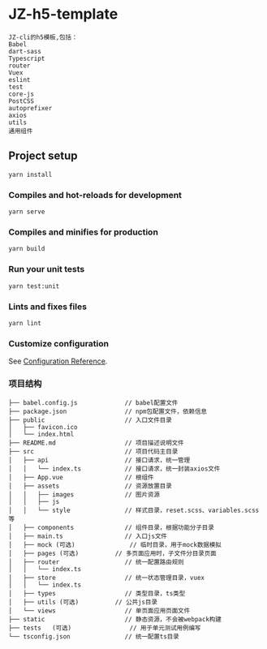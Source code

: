 # JZ-h5-template
```
JZ-cli的h5模板,包括：
Babel
dart-sass
Typescript
router
Vuex
eslint
test
core-js
PostCSS
autoprefixer
axios
utils
通用组件
```
## Project setup
```
yarn install
```

### Compiles and hot-reloads for development
```
yarn serve
```

### Compiles and minifies for production
```
yarn build
```

### Run your unit tests
```
yarn test:unit
```

### Lints and fixes files
```
yarn lint
```

### Customize configuration
See [Configuration Reference](https://cli.vuejs.org/config/).

### 项目结构
```
├── babel.config.js				// babel配置文件
├── package.json				// npm包配置文件，依赖信息
├── public						// 入口文件目录
│   ├── favicon.ico
│   └── index.html
├── README.md				    // 项目描述说明文件
├── src						    // 项目代码主目录
│   ├── api					    // 接口请求，统一管理
│   │   └── index.ts			// 接口请求，统一封装axios文件
│   ├── App.vue				    // 根组件
│   ├── assets				    // 资源放置目录
│   │   ├── images			    // 图片资源
│   │   ├── js					
│   │   └── style			    // 样式目录，reset.scss、variables.scss等
│   ├── components			    // 组件目录，根据功能分子目录
│   ├── main.ts				    // 入口js文件
│   ├── mock (可选)			    // 临时目录，用于mock数据模拟
│   ├── pages (可选)			// 多页面应用时，子文件分目录页面
│   ├── router				    // 统一配置路由规则
│   │   └── index.ts
│   ├── store				    // 统一状态管理目录，vuex
│   │   └── index.ts
│   ├── types				    // 类型目录，ts类型
│   ├── utils (可选)			// 公共js目录
│   └── views				    // 单页面应用页面文件
├── static						// 静态资源，不会被webpack构建
├── tests	(可选)				// 用于单元测试用例编写
└── tsconfig.json				// 统一配置ts目录
```
